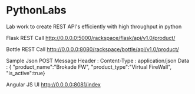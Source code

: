 PythonLabs
==========

Lab work to create REST API's efficiently with high throughput in python 


Flask REST Call 
http://0.0.0.0:5000/rackspace/flask/api/v1.0/product/<id>

Bottle REST Call 
http://0.0.0.0:8080/rackspace/bottle/api/v1.0/product/<id>

Sample Json POST Message 
Header : Content-Type : application/json
Data : { "product_name":"Brokade FW", "product_type":"Virtual FireWall", "is_active":true}

Angular JS UI 
http://0.0.0.0:8081/index


